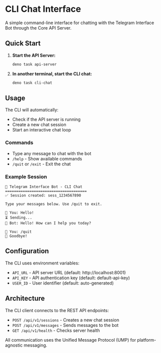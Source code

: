 # CLI Chat Interface

A simple command-line interface for chatting with the Telegram Interface Bot through the Core API Server.

## Quick Start

1. **Start the API Server:**
   ```bash
   deno task api-server
   ```

2. **In another terminal, start the CLI chat:**
   ```bash
   deno task cli-chat
   ```

## Usage

The CLI will automatically:
- Check if the API server is running
- Create a new chat session
- Start an interactive chat loop

### Commands
- Type any message to chat with the bot
- `/help` - Show available commands
- `/quit` or `/exit` - Exit the chat

### Example Session
```
🤖 Telegram Interface Bot - CLI Chat
=====================================
✅ Session created: sess_1234567890

Type your messages below. Use /quit to exit.

💬 You: Hello!
⏳ Sending...
🤖 Bot: Hello! How can I help you today?

💬 You: /quit
👋 Goodbye!
```

## Configuration

The CLI uses environment variables:
- `API_URL` - API server URL (default: http://localhost:8001)
- `API_KEY` - API authentication key (default: default-api-key)
- `USER_ID` - User identifier (default: auto-generated)

## Architecture

The CLI client connects to the REST API endpoints:
- `POST /api/v1/sessions` - Creates a new chat session
- `POST /api/v1/messages` - Sends messages to the bot
- `GET /api/v1/health` - Checks server health

All communication uses the Unified Message Protocol (UMP) for platform-agnostic messaging.